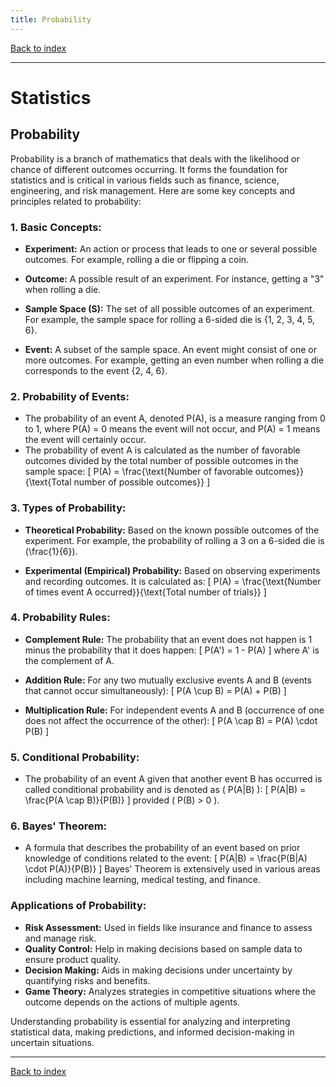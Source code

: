 ```yaml
---
title: Probability
---
```


[Back to index](index.html)

---
# Statistics
## Probability

Probability is a branch of mathematics that deals with the likelihood or chance of different outcomes occurring. It forms the foundation for statistics and is critical in various fields such as finance, science, engineering, and risk management. Here are some key concepts and principles related to probability:

### 1. **Basic Concepts:**
- **Experiment:**
  An action or process that leads to one or several possible outcomes. For example, rolling a die or flipping a coin.

- **Outcome:**
  A possible result of an experiment. For instance, getting a "3" when rolling a die.

- **Sample Space (S):**
  The set of all possible outcomes of an experiment. For example, the sample space for rolling a 6-sided die is {1, 2, 3, 4, 5, 6}.

- **Event:**
  A subset of the sample space. An event might consist of one or more outcomes. For example, getting an even number when rolling a die corresponds to the event {2, 4, 6}.

### 2. **Probability of Events:**
- The probability of an event A, denoted P(A), is a measure ranging from 0 to 1, where P(A) = 0 means the event will not occur, and P(A) = 1 means the event will certainly occur.
- The probability of event A is calculated as the number of favorable outcomes divided by the total number of possible outcomes in the sample space:
    \[
    P(A) = \frac{\text{Number of favorable outcomes}}{\text{Total number of possible outcomes}}
    \]

### 3. **Types of Probability:**
- **Theoretical Probability:**
  Based on the known possible outcomes of the experiment. For example, the probability of rolling a 3 on a 6-sided die is \(\frac{1}{6}\).

- **Experimental (Empirical) Probability:**
  Based on observing experiments and recording outcomes. It is calculated as:
    \[
    P(A) = \frac{\text{Number of times event A occurred}}{\text{Total number of trials}}
    \]

### 4. **Probability Rules:**
- **Complement Rule:**
  The probability that an event does not happen is 1 minus the probability that it does happen:
    \[
    P(A') = 1 - P(A)
    \]
  where A' is the complement of A.

- **Addition Rule:**
  For any two mutually exclusive events A and B (events that cannot occur simultaneously):
    \[
    P(A \cup B) = P(A) + P(B)
    \]

- **Multiplication Rule:**
  For independent events A and B (occurrence of one does not affect the occurrence of the other):
    \[
    P(A \cap B) = P(A) \cdot P(B)
    \]

### 5. **Conditional Probability:**
- The probability of an event A given that another event B has occurred is called conditional probability and is denoted as \( P(A|B) \):
    \[
    P(A|B) = \frac{P(A \cap B)}{P(B)}
    \]
  provided \( P(B) > 0 \).

### 6. **Bayes' Theorem:**
- A formula that describes the probability of an event based on prior knowledge of conditions related to the event:
    \[
    P(A|B) = \frac{P(B|A) \cdot P(A)}{P(B)}
    \]
  Bayes' Theorem is extensively used in various areas including machine learning, medical testing, and finance.

### Applications of Probability:
- **Risk Assessment:**
  Used in fields like insurance and finance to assess and manage risk.
- **Quality Control:**
  Help in making decisions based on sample data to ensure product quality.
- **Decision Making:**
  Aids in making decisions under uncertainty by quantifying risks and benefits.
- **Game Theory:**
  Analyzes strategies in competitive situations where the outcome depends on the actions of multiple agents.

Understanding probability is essential for analyzing and interpreting statistical data, making predictions, and informed decision-making in uncertain situations.

---
[Back to index](index.html)
